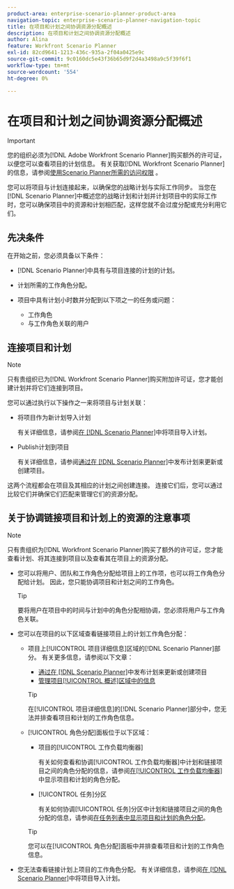 ```yaml
---
product-area: enterprise-scenario-planner-product-area
navigation-topic: enterprise-scenario-planner-navigation-topic
title: 在项目和计划之间协调资源分配概述
description: 在项目和计划之间协调资源分配概述
author: Alina
feature: Workfront Scenario Planner
exl-id: 82cd9641-1213-436c-935a-2f04a0425e9c
source-git-commit: 9c0160dc5e43f36b65d9f2d4a3498a9c5f39f6f1
workflow-type: tm+mt
source-wordcount: '554'
ht-degree: 0%

---
```


# 在项目和计划之间协调资源分配概述

>[!IMPORTANT]
>
>您的组织必须为[!DNL Adobe Workfront Scenario Planner]购买额外的许可证，以便您可以查看项目的计划信息。 有关获取[!DNL Workfront Scenario Planner]的信息，请参阅[使用Scenario Planner所需的访问权限](../scenario-planner/access-needed-to-use-sp.md) 。

<!--
<p data-mc-conditions="QuicksilverOrClassic.Draft mode">(NOTE: two more articles were added to split content from here according to where the reconciling can happen) </p>
-->

您可以将项目与计划连接起来，以确保您的战略计划与实际工作同步。 当您在[!DNL Scenario Planner]中概述您的战略计划和计划并计划项目中的实际工作时，您可以确保项目中的资源和计划相匹配，这样您就不会过度分配或充分利用它们。

## 先决条件

在开始之前，您必须具备以下条件：

* [!DNL Scenario Planner]中具有与项目连接的计划的计划。
* 计划所需的工作角色分配。
* 项目中具有计划小时数并分配到以下项之一的任务或问题：

   * 工作角色
   * 与工作角色关联的用户

## 连接项目和计划

>[!NOTE]
>
>只有贵组织已为[!DNL Workfront Scenario Planner]购买附加许可证，您才能创建计划并将它们连接到项目。

您可以通过执行以下操作之一来将项目与计划关联：

* 将项目作为新计划导入计划

  有关详细信息，请参阅[在 [!DNL Scenario Planner]](../scenario-planner/import-projects-to-plans.md)中将项目导入计划。

* Publish计划到项目

  有关详细信息，请参阅[通过在 [!DNL Scenario Planner]](../scenario-planner/publish-scenarios-update-projects.md)中发布计划来更新或创建项目。

这两个流程都会在项目及其相应的计划之间创建连接。 连接它们后，您可以通过比较它们并确保它们匹配来管理它们的资源分配。

## 关于协调链接项目和计划上的资源的注意事项

>[!NOTE]
>
>只有贵组织为[!DNL Workfront Scenario Planner]购买了额外的许可证，您才能查看计划、将其连接到项目以及查看其在项目上的资源分配。

* 您可以将用户、团队和工作角色分配给项目上的工作项，也可以将工作角色分配给计划。 因此，您只能协调项目和计划之间的工作角色。

  >[!TIP]
  >
  >要将用户在项目中的时间与计划中的角色分配相协调，您必须将用户与工作角色关联。

* 您可以在项目的以下区域查看链接项目上的计划工作角色分配：

   * 项目上[!UICONTROL 项目详细信息]区域的[!DNL Scenario Planner]部分。 有关更多信息，请参阅以下文章：

      * [通过在 [!DNL Scenario Planner]](../scenario-planner/publish-scenarios-update-projects.md)中发布计划来更新或创建项目
      * [管理项目[!UICONTROL 概述]区域中的信息](../manage-work/projects/manage-projects/understand-project-overview-area.md)

     >[!TIP]
     >
     >在[!UICONTROL 项目详细信息]的[!DNL Scenario Planner]部分中，您无法并排查看项目和计划的工作角色信息。

   * [!UICONTROL 角色分配]面板位于以下区域：

      * 项目的[!UICONTROL 工作负载均衡器]

        有关如何查看和协调[!UICONTROL 工作负载均衡器]中计划和链接项目之间的角色分配的信息，请参阅[在[!UICONTROL 工作负载均衡器]](../scenario-planner/show-role-allocation-workload-balancer.md)中显示项目和计划的角色分配。

      * [!UICONTROL 任务]分区

        有关如何协调[!UICONTROL 任务]分区中计划和链接项目之间的角色分配的信息，请参阅[在任务列表中显示项目和计划的角色分配](../scenario-planner/show-role-allocation-task-list-nwe.md)。

     >[!TIP]
     >
     >您可以在[!UICONTROL 角色分配]面板中并排查看项目和计划的工作角色信息。

* 您无法查看链接计划上项目的工作角色分配。 有关详细信息，请参阅[在 [!DNL Scenario Planner]](../scenario-planner/import-projects-to-plans.md)中将项目导入计划。

  <!--
  <MadCap:conditionalText data-mc-conditions="QuicksilverOrClassic.Draft mode">
  (NOTE: this might change - project job role visibility into initiative)
  </MadCap:conditionalText>
  -->
